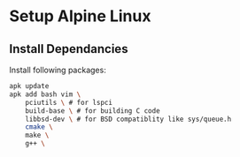 # Setup Alpine Linux


## Install Dependancies

Install following packages:
```sh
apk update
apk add bash vim \
    pciutils \ # for lspci
    build-base \ # for building C code
    libbsd-dev \ # for BSD compatiblity like sys/queue.h
    cmake \
    make \
    g++ \

```